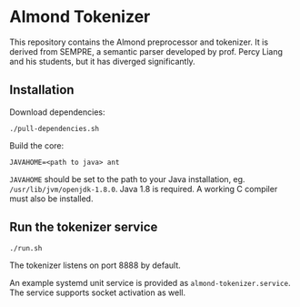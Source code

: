 # Almond Tokenizer

This repository contains the Almond preprocessor and tokenizer.
It is derived from SEMPRE, a semantic parser developed by prof. Percy Liang and his students,
but it has diverged significantly.

## Installation

Download dependencies:

    ./pull-dependencies.sh

Build the core:

    JAVAHOME=<path to java> ant

`JAVAHOME` should be set to the path to your Java installation, eg. `/usr/lib/jvm/openjdk-1.8.0`.
Java 1.8 is required. A working C compiler must also be installed.

## Run the tokenizer service

    ./run.sh

The tokenizer listens on port 8888 by default.

An example systemd unit service is provided as `almond-tokenizer.service`.
The service supports socket activation as well.
